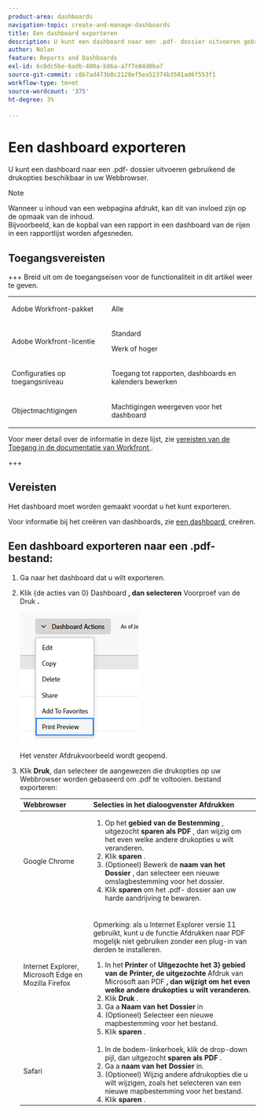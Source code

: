 ```yaml
---
product-area: dashboards
navigation-topic: create-and-manage-dashboards
title: Een dashboard exporteren
description: U kunt een dashboard naar een .pdf- dossier uitvoeren gebruikend de drukopties beschikbaar in uw Webbrowser.
author: Nolan
feature: Reports and Dashboards
exl-id: 6c8dc5be-6adb-400a-b86a-a7f7e84d0ba7
source-git-commit: c8b7ad473b0c2120ef5ea52374b3501ad6f553f1
workflow-type: tm+mt
source-wordcount: '375'
ht-degree: 3%

---
```


# Een dashboard exporteren

<!-- Audited: 1/2025 -->

U kunt een dashboard naar een .pdf- dossier uitvoeren gebruikend de drukopties beschikbaar in uw Webbrowser.

>[!NOTE]
>
>Wanneer u inhoud van een webpagina afdrukt, kan dit van invloed zijn op de opmaak van de inhoud.\
>Bijvoorbeeld, kan de kopbal van een rapport in een dashboard van de rijen in een rapportlijst worden afgesneden.

## Toegangsvereisten

+++ Breid uit om de toegangseisen voor de functionaliteit in dit artikel weer te geven. 

<table style="table-layout:auto"> 
 <col> 
 <col> 
 <tbody> 
  <tr> 
   <td role="rowheader">Adobe Workfront-pakket</td> 
   <td> <p>Alle</p> </td> 
  </tr> 
  <tr> 
   <td role="rowheader">Adobe Workfront-licentie</td> 
   <td> 
      <p>Standard</p>
      <p>Werk of hoger</p>
   </td> 
  </tr> 
  <tr> 
   <td role="rowheader">Configuraties op toegangsniveau</td> 
   <td> <p>Toegang tot rapporten, dashboards en kalenders bewerken</p></td> 
  </tr>  
  <tr> 
   <td role="rowheader">Objectmachtigingen</td> 
   <td> <p>Machtigingen weergeven voor het dashboard</p> </td> 
  </tr> 
 </tbody> 
</table>

Voor meer detail over de informatie in deze lijst, zie [&#x200B; vereisten van de Toegang in de documentatie van Workfront &#x200B;](/help/quicksilver/administration-and-setup/add-users/access-levels-and-object-permissions/access-level-requirements-in-documentation.md).

+++

## Vereisten

Het dashboard moet worden gemaakt voordat u het kunt exporteren.

Voor informatie bij het creëren van dashboards, zie [&#x200B; een dashboard &#x200B;](../../../reports-and-dashboards/dashboards/creating-and-managing-dashboards/create-dashboard.md) creëren.

## Een dashboard exporteren naar een .pdf-bestand:

1. Ga naar het dashboard dat u wilt exporteren.
1. Klik {de acties van 0} Dashboard **, dan selecteren** Voorproef van de Druk **.**

   ![&#x200B; de drukvoorproef van het dashboard &#x200B;](assets/dashboard-actions-print-350x254.png)

   Het venster Afdrukvoorbeeld wordt geopend.

1. Klik **Druk**, dan selecteer de aangewezen die drukopties op uw Webbrowser worden gebaseerd om .pdf te voltooien. bestand exporteren:

   <table style="table-layout:auto"> 
    <col> 
    <col> 
    <thead> 
     <tr> 
      <th>Webbrowser</th> 
      <th>Selecties in het dialoogvenster Afdrukken</th> 
     </tr> 
    </thead> 
    <tbody> 
     <tr> 
      <td>Google Chrome</td> 
      <td> 
       <ol> 
        <li value="1">Op het <strong> gebied van de Bestemming </strong>, uitgezocht <strong> sparen als PDF </strong>, dan wijzig om het even welke andere drukopties u wilt veranderen.</li> 
        <li value="2">Klik <strong> sparen </strong>.</li> 
        <li value="3">(Optioneel) Bewerk de <strong> naam van het Dossier </strong>, dan selecteer een nieuwe omslagbestemming voor het dossier.</li> 
        <li value="4">Klik <strong> sparen </strong> om het .pdf- dossier aan uw harde aandrijving te bewaren.<br><br></li> 
       </ol> </td> 
     </tr> 
     <tr> 
      <td>Internet Explorer, Microsoft Edge en Mozilla Firefox</td> 
      <td> <p>Opmerking: als u Internet Explorer versie 11 gebruikt, kunt u de functie Afdrukken naar PDF mogelijk niet gebruiken zonder een plug-in van derden te installeren.</p> 
       <ol> 
        <li value="1">In het <strong> Printer </strong> of <strong> Uitgezochte het 3&rbrace; gebied van de Printer, de uitgezochte </strong> Afdruk van Microsoft aan PDF <strong>, dan wijzigt om het even welke andere drukopties u wilt veranderen.</strong></li> 
        <li value="2">Klik <strong> Druk </strong>.</li> 
        <li value="3">Ga a <strong> Naam van het Dossier </strong> in</li> 
        <li value="4">(Optioneel) Selecteer een nieuwe mapbestemming voor het bestand.</li> 
        <li value="5">Klik <strong> sparen </strong>.</li> 
       </ol> </td> 
     </tr> 
     <tr> 
      <td>Safari</td> 
      <td> 
       <ol> 
        <li value="1">In de bodem-linkerhoek, klik de drop-down pijl, dan uitgezocht <strong> sparen als PDF </strong>.</li> 
        <li value="2">Ga a <strong> naam van het Dossier </strong> in.</li> 
        <li value="3">(Optioneel) Wijzig andere afdrukopties die u wilt wijzigen, zoals het selecteren van een nieuwe mapbestemming voor het bestand.</li> 
        <li value="4">Klik <strong> sparen </strong>.</li> 
       </ol> </td> 
     </tr> 
    </tbody> 
   </table>
